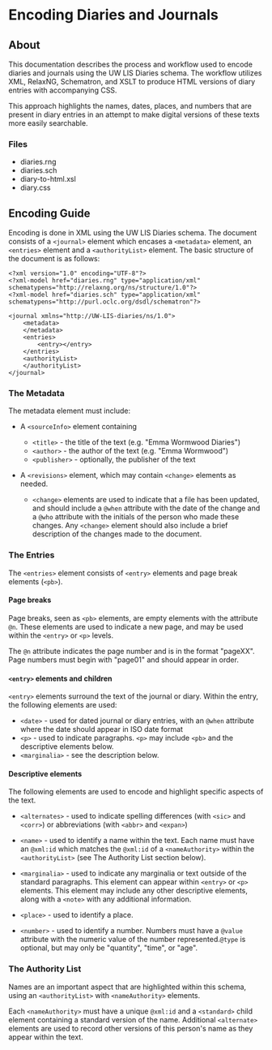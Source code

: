 # Encoding Diaries and Journals

## About
This documentation describes the process and workflow used to encode diaries and journals using the UW LIS Diaries schema. The workflow utilizes XML, RelaxNG, Schematron, and XSLT to produce HTML versions of diary entries with accompanying CSS. 

This approach highlights the names, dates, places, and numbers that are present in diary entries in an attempt to make digital versions of these texts more easily searchable.

### Files
- diaries.rng
- diaries.sch
- diary-to-html.xsl
- diary.css


## Encoding Guide

Encoding is done in XML using the UW LIS Diaries schema. The document consists of a `<journal>` element which encases a `<metadata>` element, an `<entries>` element and a `<authorityList>` element. The basic structure of the document is as follows: 

```xml=
<?xml version="1.0" encoding="UTF-8"?>
<?xml-model href="diaries.rng" type="application/xml" schematypens="http://relaxng.org/ns/structure/1.0"?>
<?xml-model href="diaries.sch" type="application/xml" schematypens="http://purl.oclc.org/dsdl/schematron"?>

<journal xmlns="http://UW-LIS-diaries/ns/1.0">
    <metadata>
    </metadata>
    <entries>
        <entry></entry>
    </entries>
    <authorityList>
    </authorityList>
</journal>
```

### The Metadata

The metadata element must include: 
* A `<sourceInfo>` element containing 
   * `<title>` - the title of the text (e.g. "Emma Wormwood Diaries")
   * `<author>` - the author of the text (e.g. "Emma Wormwood")
   * `<publisher>` - optionally, the publisher of the text

* A `<revisions>` element, which may contain `<change>` elements as needed. 
   * `<change>` elements are used to indicate that a file has been updated, and should include a `@when` attribute with the date of the change and a `@who` attribute with the initials of the person who made these changes. Any `<change>` element should also include a brief description of the changes made to the document. 

### The Entries
The `<entries>` element consists of `<entry>` elements and page break elements (`<pb>`).

#### Page breaks
Page breaks, seen as `<pb>` elements, are empty elements with the attribute `@n`. These elements are used to indicate a new page, and may be used within the `<entry>` or `<p>` levels. 

The `@n` attribute indicates the page number and is in the format "pageXX". Page numbers must begin with "page01" and should appear in order. 

#### `<entry>` elements and children
`<entry>` elements surround the text of the journal or diary. Within the entry, the following elements are used: 
* `<date>` - used for dated journal or diary entries, with an `@when` attribute where the date should appear in ISO date format
* `<p>` - used to indicate paragraphs. `<p>` may include `<pb>` and the descriptive elements below. 
* `<marginalia>` - see the description below.
#### Descriptive elements
The following elements are used to encode and highlight specific aspects of the text. 

* `<alternates>` - used to indicate spelling differences (with `<sic>` and `<corr>`) or abbreviations (with `<abbr>` and `<expan>`)
* `<name>` - used to identify a name within the text. Each name must have an `@xml:id` which matches the `@xml:id` of a `<nameAuthority>` within the `<authorityList>` (see The Authority List section below). 
* `<marginalia>` - used to indicate any marginalia or text outside of the standard paragraphs. This element can appear within `<entry>` or `<p>` elements. This element may include any other descriptive elements, along with a `<note>` with any additional information. 

* `<place>` - used to identify a place. 
* `<number>` - used to identify a number. Numbers must have a `@value` attribute with the numeric value of the number represented.`@type` is optional, but may only be "quantity", "time", or "age". 

### The Authority List
Names are an important aspect that are highlighted within this schema, using an `<authorityList>` with `<nameAuthority>` elements. 

Each `<nameAuthority>` must have a unique `@xml:id` and a `<standard>` child element containing a standard version of the name. Additional `<alternate>` elements are used to record other versions of this person's name as they appear within the text. 
